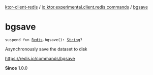 [ktor-client-redis](../index.md) / [io.ktor.experimental.client.redis.commands](index.md) / [bgsave](./bgsave.md)

# bgsave

`suspend fun `[`Redis`](../io.ktor.experimental.client.redis/-redis/index.md)`.bgsave(): `[`String`](https://kotlinlang.org/api/latest/jvm/stdlib/kotlin/-string/index.html)`?`

Asynchronously save the dataset to disk

https://redis.io/commands/bgsave

**Since**
1.0.0


